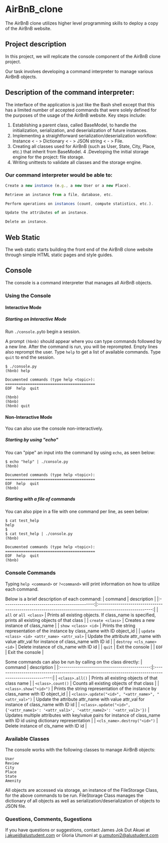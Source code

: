 # AirBnB_clone
The AirBnB clone utilizes higher level programming skills to deploy a copy of the AirBnB website.

## Project description
In this project, we will replicate the console component of the AirBnB clone project.

Our task involves developing a command interpreter to manage various AirBnB objects.

## Description of the command interpreter:
The interface of the application is just like the Bash shell except that this has a limited number of accepted commands that were solely defined for the purposes of the usage of the AirBnB website. Key steps include:

1. Establishing a parent class, called BaseModel, to handle the initialization, serialization, and deserialization of future instances.
2. Implementing a straightforward serialization/deserialization workflow: Instance < - > Dictionary < - > JSON string < - > File.
3. Creating all classes used for AirBnB (such as User, State, City, Place, etc.) that inherit from BaseModel.
4 .Developing the initial storage engine for the project: file storage.
5. Writing unittests to validate all classes and the storage engine.

### Our command interpreter would be able to:
```js
Create a new instance (e.g., a new User or a new Place).

Retrieve an instance from a file, database, etc.

Perform operations on instances (count, compute statistics, etc.).

Update the attributes of an instance.

Delete an instance.
```

## Web Static
The web static starts building the front end of the AirBnB clone website through simple HTML static pages and style guides.

## Console
The console is a command interpreter that manages all AirBnB objects.

### Using the Console

#### Interactive Mode
##### Starting on Interactive Mode
Run `./console.py`to begin a session.

A prompt `(hbnb)` should appear where you can type commands followed by a new line.
After the command is run, you will be reprompted.
Empty lines also reprompt the user.
Type `help` to get a list of available commands.
Type `quit` to end the session.
```
$ ./console.py
(hbnb) help

Documented commands (type help <topic>):
========================================
EOF  help  quit

(hbnb)
(hbnb)
(hbnb) quit
```

#### Non-Interactive Mode
You can also use the console non-interactively.
##### Starting by using "echo"
You can "pipe" an input into the command by using `echo`, as seen below:
```
$ echo "help" | ./console.py
(hbnb)

Documented commands (type help <topic>):
========================================
EOF  help  quit
(hbnb)
```
##### Starting with a file of commands
You can also pipe in a file with one command per line, as seen below:
```
$ cat test_help
help
$
$ cat test_help | ./console.py
(hbnb)

Documented commands (type help <topic>):
========================================
EOF  help  quit
(hbnb)
```
### Console Commands
Typing `help <command>` or `?<command>` will print information on how to utilize each command.

Below is a brief description of each command:
|                    command                    |                                                description                                                |
|:---------------------------------------------:|:---------------------------------------------------------------------------------------------------------:|
|                `all` or `all <class>`             | Prints all existing objects.  If class_name is specified, prints all existing objects of that class |
|              `create <class>`              |                                    Creates a new instance of class_name                                   |
|         `show <class> <id>`         |                            Prints the string representation of the instance by class_name with ID object_id                            |
| `update <class> <id> <attr_name> <attr_val>` |          Update the attribute attr_name with value attr_val for instance of class_name with ID id         |
|            `destroy <cls_name> <id>`            |                                   Delete instance of cls_name with ID id                                  |
|                      `quit`                     |                                              Exit the console                                             |
|                      `EOF`                      |                                              Exit the console                                             |

Some commands can also be run by calling on the class directly:
|                    command                    |                                                description                                                |
|:---------------------------------------------:|:---------------------------------------------------------------------------------------------------------:|
|                `<class>.all()`             | Prints all existing objects of that class name |
|              `<class>.count()`              |                                    Counts all existing objects of that class                                   |
|         `<class>.show("<id>")`         |       Prints the string representation of the instance by class_name with ID object_id                            |
| `<class>.update("<id>", "<attr_name>", "<attr_val>")` |          Update the attribute attr_name with value attr_val for instance of class_name with ID id         |
|            `<class>.update("<id>", {'<attr_name1>': '<attr_val1>', '<attr_name2>': '<attr_val2>'})`            |                                   Updates multiple attributes with key/value pairs for instance of class_name with ID id using dictionary representation         |
|            `<cls_name>.destroy("<id>")`            |                                   Delete instance of cls_name with ID id                                  |

### Available Classes
The console works with the following classes to manage AirBnB objects:
```
User
Review
City
Place
State
Amenity
```
All objects are accessed via storage, an instance of the FileStorage Class, for the above commands to be run.
FileStorage Class manages the dictionary of all objects as well as serialization/deserialization of objects to JSON file.

### Questions, Comments, Sugestions
If you have questions or suggestions, contact James Jok Dut Akuei at j.akuei@alustudent.com or Gloria Utumoni at g.umutoni2@alustudent.com
